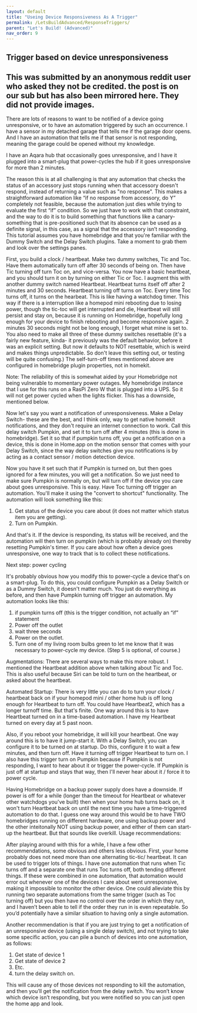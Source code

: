 ```yaml
---
layout: default
title: "Useing Device Responsiveness As A Trigger"
permalink: /LetsBuildAdvanced/ResponseTriggers/
parent: "Let's Build! (Advanced)"
nav_order: 9
---
```

## Trigger based on device unresponsiveness
This was submitted by an anonymous reddit user who asked they not be credited. the post is on our sub but has also been mirrored here. They did not provide images.
---

There are lots of reasons to want to be notified of a device going unresponsive, or to have an automation triggered by such an occurrence. I have a sensor in my detached garage that tells me if the garage door opens. And I have an automation that tells me if that sensor is not responding, meaning the garage could be opened without my knowledge.

I have an Aqara hub that occasionally goes unresponsive, and I have it plugged into a smart-plug that power-cycles the hub if it goes unresponsive for more than 2 minutes.

The reason this is at all challenging is that any automation that checks the status of an accessory just stops running when that accessory doesn't respond, instead of returning a value such as "no response". This makes a straightforward automation like “if no response from accessory, do Y” completely not feasible, because the automation just dies while trying to evaluate the first “if” condition. So we just have to work with that constraint, and the way to do it is to build something that functions like a canary- something that is pre-positioned such that its absence can be used as a definite signal, in this case, as a signal that the accessory isn’t responding.
This tutorial assumes you have homebridge and that you're familiar with the Dummy Switch and the Delay Switch plugins. Take a moment to grab them and look over the settings panes.

First, you build a clock / heartbeat. Make two dummy switches, Tic and Toc. Have them automatically turn off after 30 seconds of being on. Then have Tic turning off turn Toc on, and vice-versa. You now have a basic heartbeat, and you should turn it on by turning on either Tic or Toc. I augment this with another dummy switch named Heartbeat. Heartbeat turns itself off after 2 minutes and 30 seconds. Heartbeat turning off turns on Toc. Every time Toc turns off, it turns on the hearbeat. This is like having a watchdog timer. This way if there is a interruption like a homepod mini rebooting due to losing power, though the tic-toc will get interrupted and die, Heartbeat will still persist and stay on, because it is running on Homebridge, hopefully long enough for your device to finish rebooting and become responsive again. 2 minutes 30 seconds might not be long enough, I forget what mine is set to. You also need to make all three of these dummy switches resettable (it's a fairly new feature, kinda- it previously was the default behavior, before it was an explicit setting. But now it defaults to NOT resettable, which is weird and makes things unpredictable. So don't leave this setting out, or testing will be quite confusing.) The self-turn-off times mentioned above are configured in homebridge plugin properties, not in homekit.

Note: The reliability of this is somewhat aided by your Homebridge not being vulnerable to momentary power outages. My homebridge instance that I use for this runs on a RasPi Zero W that is plugged into a UPS. So it will not get power cycled when the lights flicker. This has a downside, mentioned below.

Now let's say you want a notification of unresponsiveness. Make a Delay Switch- these are the best, and I think only, way to get native homekit notifications, and they don't require an internet connection to work. Call this delay switch Pumpkin, and set it to turn off after 4 minutes (this is done in homebridge). Set it so that if pumpkin turns off, you get a notification on a device, this is done in Home.app on the motion sensor that comes with your Delay Switch, since the way delay switches give you notifications is by acting as a contact sensor / motion detection device.

Now you have it set such that if Pumpkin is turned on, but then goes ignored for a few minutes, you will get a notification. So we just need to make sure Pumpkin is normally on, but will turn off if the device you care about goes unresponsive. This is easy. Have Toc turning off trigger an automation. You'll make it using the "convert to shortcut" functionality. The automation will look something like this:

1. Get status of the device you care about (it does not matter which status item you are getting).
2. Turn on Pumpkin.

And that's it. If the device is responding, its status will be received, and the automation will then turn on pumpkin (which is probably already on) thereby resetting Pumpkin's timer. If you care about how often a device goes unresponsive, one way to track that is to collect these notifications.

Next step: power cycling

It's probably obvious how you modify this to power-cycle a device that's on a smart-plug. To do this, you could configure Pumpkin as a Delay Switch or as a Dummy Switch, it doesn't matter much. You just do everything as before, and then have Pumpkin turning off trigger an automation. My automation looks like this:

1. if pumpkin turns off (this is the trigger condition, not actually an “if” statement
2. Power off the outlet
3. wait three seconds
4. Power on the outlet.
5. Turn one of my living room bulbs green to let me know that it was necessary to power-cycle my device. (Step 5 is optional, of course.)

Augmentations: There are several ways to make this more robust. I mentioned the Heartbeat addition above when talking about Tic and Toc. This is also useful because Siri can be told to turn on the heartbeat, or asked about the heartbeat.

Automated Startup: There is very little you can do to turn your clock / heartbeat back on if your homepod mini / other home hub is off long enough for Heartbeat to turn off. You could have Heartbeat2, which has a longer turnoff time. But that's finite. One way around this is to have Heartbeat turned on in a time-based automation. I have my Heartbeat turned on every day at 5 past noon.

Also, if you reboot your homebridge, it will kill your heartbeat. One way around this is to have it jump-start it. With a Delay Switch, you can configure it to be turned on at startup. Do this, configure it to wait a few minutes, and then turn off. Have it turning off trigger Heartbeat to turn on. I also have this trigger turn on Pumpkin because if Pumpkin is not responding, I want to hear about it or trigger the power-cycle. If Pumpkin is just off at startup and stays that way, then I'll never hear about it / force it to power cycle.

Having Homebridge on a backup power supply does have a downside. If power is off for a while (longer than the timeout for Heartbeat or whatever other watchdogs you've built) then when your home hub turns back on, it won't turn Heartbeat back on until the next time you have a time-triggered automation to do that. I guess one way around this would be to have TWO homebridges running on different hardware, one using backup power and the other inteitonally NOT using backup power, and either of them can start-up the heartbeat. But that sounds like overkill.
Usage recommendations:

After playing around with this for a while, I have a few other recommendations, some obvious and others less obvious. First, your home probably does not need more than one alternating tic-tic/ heartbeat. It can be used to trigger lots of things. I have one automation that runs when Tic turns off and a separate one that runs Toc turns off, both tending different things. If these were combined in one automation, that automation would error out whenever one of the devices I care about went unresponsive, making it impossible to monitor the other device. One could alleviate this by running two separate automations from the same trigger (such as Toc turning off) but you then have no control over the order in which they run, and I haven’t been able to tell if the order they run in is even repeatable. So you’d potentially have a similar situation to having only a single automation.

Another recommendation is that if you are just trying to get a notification of an unresponsive device (using a single delay switch), and not trying to take some specific action, you can pile a bunch of devices into one automation, as follows:

1. Get state of device 1
2. Get state of device 2
3. Etc.
4. turn the delay switch on.

This will cause any of those devices not responding to kill the automation, and then you’ll get the notification from the delay switch. You won’t know which device isn’t responding, but you were notified so you can just open the home app and look.
